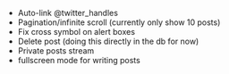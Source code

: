 * Auto-link @twitter_handles
* Pagination/infinite scroll (currently only show 10 posts)
* Fix cross symbol on alert boxes
* Delete post (doing this directly in the db for now)
* Private posts stream
* fullscreen mode for writing posts